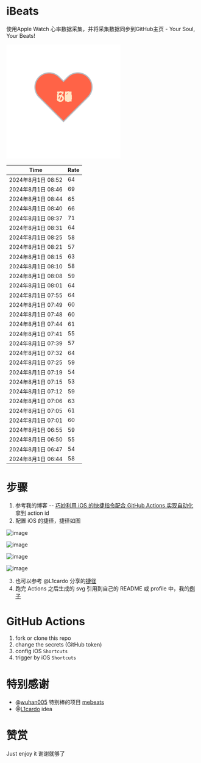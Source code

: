 # iBeats
使用Apple Watch 心率数据采集，并将采集数据同步到GitHub主页 - Your Soul, Your Beats!

![](./files/heart.svg)

<!--START_SECTION:my_heart_rate-->
| Time | Rate | 
 | ---- | ---- | 
| 2024年8月1日 08:52 | 64 |
| 2024年8月1日 08:46 | 69 |
| 2024年8月1日 08:44 | 65 |
| 2024年8月1日 08:40 | 66 |
| 2024年8月1日 08:37 | 71 |
| 2024年8月1日 08:31 | 64 |
| 2024年8月1日 08:25 | 58 |
| 2024年8月1日 08:21 | 57 |
| 2024年8月1日 08:15 | 63 |
| 2024年8月1日 08:10 | 58 |
| 2024年8月1日 08:08 | 59 |
| 2024年8月1日 08:01 | 64 |
| 2024年8月1日 07:55 | 64 |
| 2024年8月1日 07:49 | 60 |
| 2024年8月1日 07:48 | 60 |
| 2024年8月1日 07:44 | 61 |
| 2024年8月1日 07:41 | 55 |
| 2024年8月1日 07:39 | 57 |
| 2024年8月1日 07:32 | 64 |
| 2024年8月1日 07:25 | 59 |
| 2024年8月1日 07:19 | 54 |
| 2024年8月1日 07:15 | 53 |
| 2024年8月1日 07:12 | 59 |
| 2024年8月1日 07:06 | 63 |
| 2024年8月1日 07:05 | 61 |
| 2024年8月1日 07:01 | 60 |
| 2024年8月1日 06:55 | 59 |
| 2024年8月1日 06:50 | 55 |
| 2024年8月1日 06:47 | 54 |
| 2024年8月1日 06:44 | 58 |

<!--END_SECTION:my_heart_rate-->

# 步骤
1. 参考我的博客 -- [巧妙利用 iOS 的快捷指令配合 GitHub Actions 实现自动化](https://github.com/yihong0618/gitblog/issues/198) 拿到 action id
2. 配置 iOS 的捷径，捷径如图

![image](https://user-images.githubusercontent.com/15976103/122154218-0db0b480-ce97-11eb-93bb-5aec07c558dc.png)

![image](https://user-images.githubusercontent.com/15976103/122154236-186b4980-ce97-11eb-8e4b-70551a0391ae.png)

![image](https://user-images.githubusercontent.com/15976103/122154268-2d47dd00-ce97-11eb-902e-3acf292265a9.png)

![image](https://user-images.githubusercontent.com/15976103/122174055-fa144680-ceb4-11eb-9be2-3eb83cd516f7.png)

3. 也可以参考 @L1cardo 分享的[捷径](https://www.icloud.com/shortcuts/6ab6047b459c41ad822ad6b94b1c03d4)
4. 跑完 Actions 之后生成的 svg 引用到自己的 README 或 profile 中，我的[例子](https://github.com/yihong0618) 

# GitHub Actions

1. fork or clone this repo
2. change the secrets (GitHub token)
3. config iOS `Shortcuts` 
4. trigger by iOS `Shortcuts`

# 特别感谢
- @[wuhan005](https://github.com/wuhan005) 特别棒的项目 [mebeats](https://github.com/wuhan005/mebeats)
- @[L1cardo](https://github.com/L1cardo) idea

# 赞赏
Just enjoy it
谢谢就够了
